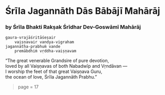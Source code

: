 # Śrīla Jagannāth Dās Bābājī Mahārāj

### by Śrīla Bhakti Rakṣak Śrīdhar Dev-Goswāmī Mahārāj

    gaura-vrajāśritāśeṣair
        vaiṣṇavair vandya-vigraham 
    jagannātha-prabhuṁ vande
        premābdhiṁ vṛddha-vaiṣṇavam

“The great venerable Grandsire of pure devotion,\
loved by all Vaiṣṇavas of both Nabadwīp and Vṛndāvan —\
I worship the feet of that great Vaiṣṇava Guru,\
the ocean of love, Śrīla Jagannāth Prabhu.”


> page = 17
